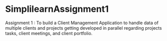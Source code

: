 # SimplilearnAssignment1
Assignment 1 : To build a Client Management Application to handle data of multiple clients and projects getting developed in parallel regarding projects tasks, client meetings, and client portfolio.
